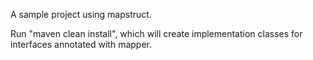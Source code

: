 A sample project using mapstruct.

Run "maven clean install", which will create implementation classes for interfaces annotated with mapper.
 

